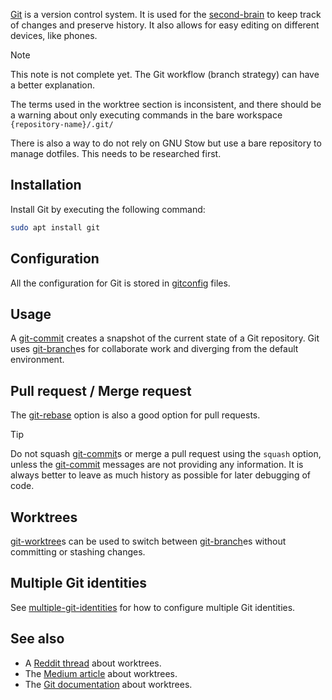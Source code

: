 [Git](https://git-scm.com/) is a version control system.
It is used for the [second-brain](second-brain.md) to keep track of changes and preserve history.
It also allows for easy editing on different devices, like phones.

<!-- TODO -->
> [!NOTE]
> This note is not complete yet.
> The Git workflow (branch strategy) can have a better explanation.
> 
> The terms used in the worktree section is inconsistent, and there should be a warning about only executing commands in the bare workspace `{repository-name}/.git/`
> 
> There is also a way to do not rely on GNU Stow but use a bare repository to manage dotfiles.
> This needs to be researched first.

## Installation
Install Git by executing the following command:
```sh
sudo apt install git
```

## Configuration
All the configuration for Git is stored in [gitconfig](gitconfig.md) files.

## Usage
A [git-commit](git-commit.md) creates a snapshot of the current state of a Git repository.
Git uses [git-branch](git-branch.md)es for collaborate work and diverging from the default environment.

## Pull request / Merge request
The [git-rebase](git-rebase.md) option is also a good option for pull requests.

> [!TIP]
> Do not squash [git-commit](git-commit.md)s or merge a pull request using the `squash` option, unless the [git-commit](git-commit.md) messages are not providing any information.
> It is always better to leave as much history as possible for later debugging of code.

## Worktrees
[git-worktree](git-worktree.md)s can be used to switch between [git-branch](git-branch.md)es without committing or stashing changes. 

## Multiple Git identities
See [multiple-git-identities](multiple-git-identities.md) for how to configure multiple Git identities.

## See also
* A [Reddit thread](https://www.reddit.com/r/git/comments/wwapum/comment/ilkdpzv/) about worktrees.
* The [Medium article](https://medium.com/ngconf/git-worktrees-in-use-f4e516512feb) about worktrees. 
* The [Git documentation](https://git-scm.com/docs/git-worktree) about worktrees.
